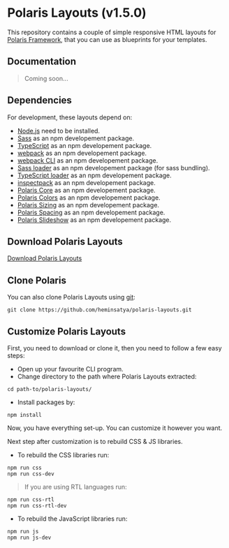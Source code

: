 # Polaris Layouts (v1.5.0)

This repository contains a couple of simple responsive HTML layouts for [Polaris Framework](https://github.com/heminsatya/polaris), that you can use as blueprints for your templates.


## Documentation

> Coming soon...


## Dependencies

For development, these layouts depend on:

* [Node.js](https://nodejs.org/en/) need to be installed.
* [Sass](https://www.npmjs.com/package/sass) as an npm developement package.
* [TypeScript](https://www.npmjs.com/package/typescript) as an npm developement package.
* [webpack](https://www.npmjs.com/package/webpack) as an npm developement package.
* [webpack CLI](https://www.npmjs.com/package/webpack-cli) as an npm developement package.
* [Sass loader](https://www.npmjs.com/package/sass-loader) as an npm developement package (for sass bundling).
* [TypeScript loader](https://www.npmjs.com/package/ts-loader) as an npm developement package.
* [inspectpack](https://www.npmjs.com/package/inspectpack) as an npm developement package.
* [Polaris Core](https://www.npmjs.com/package/polaris-core) as an npm developement package.
* [Polaris Colors](https://www.npmjs.com/package/polaris-colors) as an npm developement package.
* [Polaris Sizing](https://www.npmjs.com/package/polaris-sizing) as an npm developement package.
* [Polaris Spacing](https://www.npmjs.com/package/polaris-spacing) as an npm developement package.
* [Polaris Slideshow](https://www.npmjs.com/package/polaris-slideshow) as an npm developement package.


## Download Polaris Layouts

[Download Polaris Layouts](https://github.com/heminsatya/polaris-layouts/releases)


## Clone Polaris

You can also clone Polaris Layouts using [git](https://git-scm.com/):

```
git clone https://github.com/heminsatya/polaris-layouts.git
```


## Customize Polaris Layouts

First, you need to download or clone it, then you need to follow a few easy steps:

* Open up your favourite CLI program.
* Change directory to the path where Polaris Layouts extracted:
```
cd path-to/polaris-layouts/
```
* Install packages by:
```
npm install
```

Now, you have everything set-up. You can customize it however you want.

Next step after customization is to rebuild CSS & JS libraries.

* To rebuild the CSS libraries run:
```
npm run css
npm run css-dev
```

> If you are using RTL languages run:
```
npm run css-rtl
npm run css-rtl-dev
```

* To rebuild the JavaScript libraries run:
```
npm run js
npm run js-dev
```
